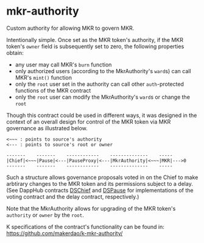 # mkr-authority
Custom authority for allowing MKR to govern MKR.

Intentionally simple. Once set as the MKR token's authority, if the MKR token's `owner` field is subsequently set to
zero, the following properties obtain:
* any user may call MKR's `burn` function
* only authorized users (according to the MkrAuthority's `ward`s) can call MKR's `mint()` function
* only the `root` user set in the authority can call other `auth`-protected functions of the MKR contract
* only the `root` user can modify the MkrAuthority's `ward`s or change the `root`

Though this contract could be used in different ways, it was designed in the context of an overall design for control 
of the MKR token via MKR governance as illustrated below.

```
<~~~ : points to source's authority
<--- : points to source's root or owner

-------    -------    ------------    --------------    -----
|Chief|<~~~|Pause|<---|PauseProxy|<---|MkrAuthority|<~~~|MKR|--->0
-------    -------    ------------    --------------    -----
```

Such a structure allows governance proposals voted in on the Chief to make arbtirary changes to the MKR token
and its permissions subject to a delay. (See DappHub contracts
[DSChief](https://github.com/dapphub/ds-chief) and [DSPause](https://github.com/dapphub/ds-pause)
for implementations of the voting contract and the delay contract, respectively.)

Note that the MkrAuthority allows for upgrading of the MKR token's `authority` or `owner` by the `root`.

K specifications of the contract's functionality can be found in: https://github.com/makerdao/k-mkr-authority/
